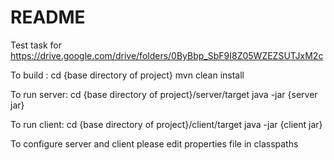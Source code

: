 # README #

Test task for
https://drive.google.com/drive/folders/0ByBbp_SbF9I8Z05WZEZSUTJxM2c

To build :
cd {base directory of project}
mvn clean install

To run server:
cd {base directory of project}/server/target
java -jar {server jar}

To run client:
cd {base directory of project}/client/target
java -jar {client jar}

To configure server and client please edit properties file in classpaths